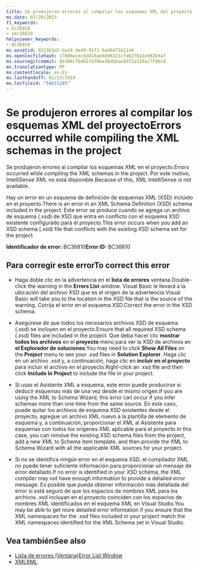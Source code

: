 ```yaml
---
title: Se produjeron errores al compilar los esquemas XML del proyecto
ms.date: 07/20/2015
f1_keywords:
- bc36810
- vbc36810
helpviewer_keywords:
- BC36810
ms.assetid: 9323b5d2-ba14-4e49-91f1-9ad647162144
ms.openlocfilehash: 17886ececbd418ae60d6321c7a6278a1e982b9af
ms.sourcegitcommit: 6b308cf6d627d78ee36dbbae8972a310ac7fd6c8
ms.translationtype: MT
ms.contentlocale: es-ES
ms.lasthandoff: 01/23/2019
ms.locfileid: "54611285"
---
```

# <a name="errors-occurred-while-compiling-the-xml-schemas-in-the-project"></a><span data-ttu-id="3489c-102">Se produjeron errores al compilar los esquemas XML del proyecto</span><span class="sxs-lookup"><span data-stu-id="3489c-102">Errors occurred while compiling the XML schemas in the project</span></span>
<span data-ttu-id="3489c-103">Se produjeron errores al compilar los esquemas XML en el proyecto.</span><span class="sxs-lookup"><span data-stu-id="3489c-103">Errors occurred while compiling the XML schemas in the project.</span></span> <span data-ttu-id="3489c-104">Por este motivo, IntelliSense XML no está disponible.</span><span class="sxs-lookup"><span data-stu-id="3489c-104">Because of this, XML IntelliSense is not available.</span></span>  
  
 <span data-ttu-id="3489c-105">Hay un error en un esquema de definición de esquemas XML (XSD) incluido en el proyecto.</span><span class="sxs-lookup"><span data-stu-id="3489c-105">There is an error in an XML Schema Definition (XSD) schema included in the project.</span></span> <span data-ttu-id="3489c-106">Este error se produce cuando se agrega un archivo de esquema (.xsd) de XSD que entra en conflicto con el esquema XSD existente configurado para el proyecto.</span><span class="sxs-lookup"><span data-stu-id="3489c-106">This error occurs when you add an XSD schema (.xsd) file that conflicts with the existing XSD schema set for the project.</span></span>  
  
 <span data-ttu-id="3489c-107">**Identificador de error:** BC36810</span><span class="sxs-lookup"><span data-stu-id="3489c-107">**Error ID:** BC36810</span></span>  
  
## <a name="to-correct-this-error"></a><span data-ttu-id="3489c-108">Para corregir este error</span><span class="sxs-lookup"><span data-stu-id="3489c-108">To correct this error</span></span>  
  
-   <span data-ttu-id="3489c-109">Haga doble clic en la advertencia en el **lista de errores** ventana.</span><span class="sxs-lookup"><span data-stu-id="3489c-109">Double-click the warning in the **Errors List** window.</span></span> <span data-ttu-id="3489c-110">Visual Basic le llevará a la ubicación del archivo XSD que es el origen de la advertencia.</span><span class="sxs-lookup"><span data-stu-id="3489c-110">Visual Basic will take you to the location in the XSD file that is the source of the warning.</span></span> <span data-ttu-id="3489c-111">Corrija el error en el esquema XSD.</span><span class="sxs-lookup"><span data-stu-id="3489c-111">Correct the error in the XSD schema.</span></span>  
  
-   <span data-ttu-id="3489c-112">Asegúrese de que todos los necesarios archivos XSD de esquema (.xsd) se incluyen en el proyecto.</span><span class="sxs-lookup"><span data-stu-id="3489c-112">Ensure that all required XSD schema (.xsd) files are included in the project.</span></span> <span data-ttu-id="3489c-113">Que deba hacer clic **mostrar todos los archivos** en el **proyecto** menú para ver la XSD de archivos en **el Explorador de soluciones**.</span><span class="sxs-lookup"><span data-stu-id="3489c-113">You may need to click **Show All Files** on the **Project** menu to see your .xsd files in **Solution Explorer**.</span></span> <span data-ttu-id="3489c-114">Haga clic en un archivo .xsd y, a continuación, haga clic en **incluir en el proyecto** para incluir el archivo en el proyecto.</span><span class="sxs-lookup"><span data-stu-id="3489c-114">Right-click an .xsd file and then click **Include In Project** to include the file in your project.</span></span>  
  
-   <span data-ttu-id="3489c-115">Si usas el Asistente XML a esquema, este error puede producirse si deducir esquemas más de una vez desde el mismo origen.</span><span class="sxs-lookup"><span data-stu-id="3489c-115">If you are using the XML to Schema Wizard, this error can occur if you infer schemas more than one time from the same source.</span></span> <span data-ttu-id="3489c-116">En este caso, puede quitar los archivos de esquema XSD existentes desde el proyecto, agregue un archivo XML nuevo a la plantilla de elemento de esquema y, a continuación, proporcionar el XML al Asistente para esquemas con todos los orígenes XML aplicable para el proyecto.</span><span class="sxs-lookup"><span data-stu-id="3489c-116">In this case, you can remove the existing XSD schema files from the project, add a new XML to Schema item template, and then provide the XML to Schema Wizard with all the applicable XML sources for your project.</span></span>  
  
-   <span data-ttu-id="3489c-117">Si no se identifica ningún error en el esquema XSD, el compilador XML no puede tener suficiente información para proporcionar un mensaje de error detallado.</span><span class="sxs-lookup"><span data-stu-id="3489c-117">If no error is identified in your XSD schema, the XML compiler may not have enough information to provide a detailed error message.</span></span> <span data-ttu-id="3489c-118">Es posible que pueda obtener información más detallada del error si está seguro de que los espacios de nombres XML para los archivos .xsd incluyan en el proyecto coinciden con los espacios de nombres XML identificados en el esquema XML en Visual Studio.</span><span class="sxs-lookup"><span data-stu-id="3489c-118">You may be able to get more detailed error information if you ensure that the XML namespaces for the .xsd files included in your project match the XML namespaces identified for the XML Schema set in Visual Studio.</span></span>  
  
## <a name="see-also"></a><span data-ttu-id="3489c-119">Vea también</span><span class="sxs-lookup"><span data-stu-id="3489c-119">See also</span></span>
- [<span data-ttu-id="3489c-120">Lista de errores (Ventana)</span><span class="sxs-lookup"><span data-stu-id="3489c-120">Error List Window</span></span>](/visualstudio/ide/reference/error-list-window)
- [<span data-ttu-id="3489c-121">XML</span><span class="sxs-lookup"><span data-stu-id="3489c-121">XML</span></span>](../../../visual-basic/programming-guide/language-features/xml/index.md)
